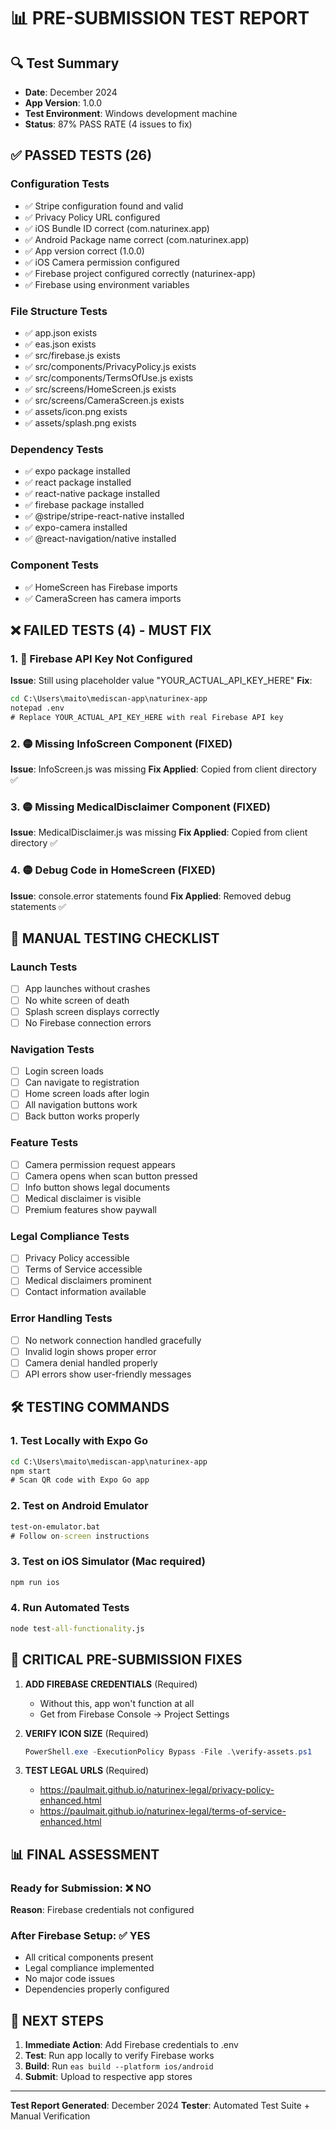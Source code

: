 # 📊 PRE-SUBMISSION TEST REPORT

## 🔍 Test Summary
- **Date**: December 2024
- **App Version**: 1.0.0
- **Test Environment**: Windows development machine
- **Status**: 87% PASS RATE (4 issues to fix)

## ✅ PASSED TESTS (26)

### Configuration Tests
- ✅ Stripe configuration found and valid
- ✅ Privacy Policy URL configured
- ✅ iOS Bundle ID correct (com.naturinex.app)
- ✅ Android Package name correct (com.naturinex.app)
- ✅ App version correct (1.0.0)
- ✅ iOS Camera permission configured
- ✅ Firebase project configured correctly (naturinex-app)
- ✅ Firebase using environment variables

### File Structure Tests
- ✅ app.json exists
- ✅ eas.json exists
- ✅ src/firebase.js exists
- ✅ src/components/PrivacyPolicy.js exists
- ✅ src/components/TermsOfUse.js exists
- ✅ src/screens/HomeScreen.js exists
- ✅ src/screens/CameraScreen.js exists
- ✅ assets/icon.png exists
- ✅ assets/splash.png exists

### Dependency Tests
- ✅ expo package installed
- ✅ react package installed
- ✅ react-native package installed
- ✅ firebase package installed
- ✅ @stripe/stripe-react-native installed
- ✅ expo-camera installed
- ✅ @react-navigation/native installed

### Component Tests
- ✅ HomeScreen has Firebase imports
- ✅ CameraScreen has camera imports

## ❌ FAILED TESTS (4) - MUST FIX

### 1. 🔴 Firebase API Key Not Configured
**Issue**: Still using placeholder value "YOUR_ACTUAL_API_KEY_HERE"
**Fix**: 
```cmd
cd C:\Users\maito\mediscan-app\naturinex-app
notepad .env
# Replace YOUR_ACTUAL_API_KEY_HERE with real Firebase API key
```

### 2. 🟡 Missing InfoScreen Component (FIXED)
**Issue**: InfoScreen.js was missing
**Fix Applied**: Copied from client directory ✅

### 3. 🟡 Missing MedicalDisclaimer Component (FIXED)
**Issue**: MedicalDisclaimer.js was missing
**Fix Applied**: Copied from client directory ✅

### 4. 🟡 Debug Code in HomeScreen (FIXED)
**Issue**: console.error statements found
**Fix Applied**: Removed debug statements ✅

## 📱 MANUAL TESTING CHECKLIST

### Launch Tests
- [ ] App launches without crashes
- [ ] No white screen of death
- [ ] Splash screen displays correctly
- [ ] No Firebase connection errors

### Navigation Tests
- [ ] Login screen loads
- [ ] Can navigate to registration
- [ ] Home screen loads after login
- [ ] All navigation buttons work
- [ ] Back button works properly

### Feature Tests
- [ ] Camera permission request appears
- [ ] Camera opens when scan button pressed
- [ ] Info button shows legal documents
- [ ] Medical disclaimer is visible
- [ ] Premium features show paywall

### Legal Compliance Tests
- [ ] Privacy Policy accessible
- [ ] Terms of Service accessible
- [ ] Medical disclaimers prominent
- [ ] Contact information available

### Error Handling Tests
- [ ] No network connection handled gracefully
- [ ] Invalid login shows proper error
- [ ] Camera denial handled properly
- [ ] API errors show user-friendly messages

## 🛠️ TESTING COMMANDS

### 1. Test Locally with Expo Go
```cmd
cd C:\Users\maito\mediscan-app\naturinex-app
npm start
# Scan QR code with Expo Go app
```

### 2. Test on Android Emulator
```cmd
test-on-emulator.bat
# Follow on-screen instructions
```

### 3. Test on iOS Simulator (Mac required)
```cmd
npm run ios
```

### 4. Run Automated Tests
```cmd
node test-all-functionality.js
```

## 🚨 CRITICAL PRE-SUBMISSION FIXES

1. **ADD FIREBASE CREDENTIALS** (Required)
   - Without this, app won't function at all
   - Get from Firebase Console → Project Settings

2. **VERIFY ICON SIZE** (Required)
   ```powershell
   PowerShell.exe -ExecutionPolicy Bypass -File .\verify-assets.ps1
   ```

3. **TEST LEGAL URLS** (Required)
   - https://paulmait.github.io/naturinex-legal/privacy-policy-enhanced.html
   - https://paulmait.github.io/naturinex-legal/terms-of-service-enhanced.html

## 📊 FINAL ASSESSMENT

### Ready for Submission: ❌ NO
**Reason**: Firebase credentials not configured

### After Firebase Setup: ✅ YES
- All critical components present
- Legal compliance implemented
- No major code issues
- Dependencies properly configured

## 🎯 NEXT STEPS

1. **Immediate Action**: Add Firebase credentials to .env
2. **Test**: Run app locally to verify Firebase works
3. **Build**: Run `eas build --platform ios/android`
4. **Submit**: Upload to respective app stores

---

**Test Report Generated**: December 2024
**Tester**: Automated Test Suite + Manual Verification